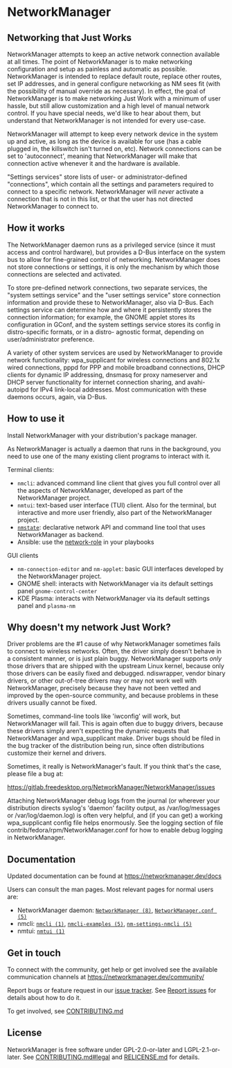 NetworkManager
==============

Networking that Just Works
--------------------------

NetworkManager attempts to keep an active network connection available at all
times.  The point of NetworkManager is to make networking configuration and
setup as painless and automatic as possible.  NetworkManager is intended to
replace default route, replace other routes, set IP addresses, and in general
configure networking as NM sees fit (with the possibility of manual override as
necessary).  In effect, the goal of NetworkManager is to make networking Just
Work with a minimum of user hassle, but still allow customization and a high
level of manual network control.  If you have special needs, we'd like to hear
about them, but understand that NetworkManager is not intended for every
use-case.

NetworkManager will attempt to keep every network device in the system up and
active, as long as the device is available for use (has a cable plugged in,
the killswitch isn't turned on, etc).  Network connections can be set to
'autoconnect', meaning that NetworkManager will make that connection active
whenever it and the hardware is available.

"Settings services" store lists of user- or administrator-defined "connections",
which contain all the settings and parameters required to connect to a specific
network.  NetworkManager will _never_ activate a connection that is not in this
list, or that the user has not directed NetworkManager to connect to.


How it works
------------

The NetworkManager daemon runs as a privileged service (since it must access
and control hardware), but provides a D-Bus interface on the system bus to
allow for fine-grained control of networking.  NetworkManager does not store
connections or settings, it is only the mechanism by which those connections
are selected and activated.

To store pre-defined network connections, two separate services, the "system
settings service" and the "user settings service" store connection information
and provide these to NetworkManager, also via D-Bus.  Each settings service
can determine how and where it persistently stores the connection information;
for example, the GNOME applet stores its configuration in GConf, and the system
settings service stores its config in distro-specific formats, or in a distro-
agnostic format, depending on user/administrator preference.

A variety of other system services are used by NetworkManager to provide
network functionality: wpa_supplicant for wireless connections and 802.1x
wired connections, pppd for PPP and mobile broadband connections, DHCP clients
for dynamic IP addressing, dnsmasq for proxy nameserver and DHCP server
functionality for internet connection sharing, and avahi-autoipd for IPv4
link-local addresses.  Most communication with these daemons occurs, again,
via D-Bus.


How to use it
-------------

Install NetworkManager with your distribution's package manager.

As NetworkManager is actually a daemon that runs in the background, you need to
use one of the many existing client programs to interact with it.

Terminal clients:
- `nmcli`: advanced command line client that gives you full control over all the
  aspects of NetworkManager, developed as part of the NetworkManager project.
- `nmtui`: text-based user interface (TUI) client. Also for the terminal, but
  interactive and more user friendly, also part of the NetworkManager project.
- [`nmstate`][1]: declarative network API and command line tool that uses
  NetworkManager as backend.
- Ansible: use the [network-role][2] in your playbooks

GUI clients
- `nm-connection-editor` and `nm-applet`: basic GUI interfaces developed by
  the NetworkManager project.
- GNOME shell: interacts with NetworkManager via its default settings panel
  `gnome-control-center`
- KDE Plasma: interacts with NetworkManager via its default settings panel
  and `plasma-nm`


Why doesn't my network Just Work?
---------------------------------

Driver problems are the #1 cause of why NetworkManager sometimes fails to
connect to wireless networks.  Often, the driver simply doesn't behave in a
consistent manner, or is just plain buggy.  NetworkManager supports _only_
those drivers that are shipped with the upstream Linux kernel, because only
those drivers can be easily fixed and debugged.  ndiswrapper, vendor binary
drivers, or other out-of-tree drivers may or may not work well with
NetworkManager, precisely because they have not been vetted and improved by the
open-source community, and because problems in these drivers usually cannot
be fixed.

Sometimes, command-line tools like 'iwconfig' will work, but NetworkManager will
fail.  This is again often due to buggy drivers, because these drivers simply
aren't expecting the dynamic requests that NetworkManager and wpa_supplicant
make.  Driver bugs should be filed in the bug tracker of the distribution being
run, since often distributions customize their kernel and drivers.

Sometimes, it really is NetworkManager's fault.  If you think that's
the case, please file a bug at:

https://gitlab.freedesktop.org/NetworkManager/NetworkManager/issues

Attaching NetworkManager debug logs from the journal (or wherever your
distribution directs syslog's 'daemon' facility output, as
/var/log/messages or /var/log/daemon.log) is often very helpful, and
(if you can get) a working wpa_supplicant config file helps
enormously.  See the logging section of file
contrib/fedora/rpm/NetworkManager.conf for how to enable debug logging
in NetworkManager.


Documentation
-------------

Updated documentation can be found at https://networkmanager.dev/docs

Users can consult the man pages. Most relevant pages for normal users are:
- NetworkManager daemon: [`NetworkManager (8)`][3], [`NetworkManager.conf (5)`][4]
- nmcli: [`nmcli (1)`][5], [`nmcli-examples (5)`][6], [`nm-settings-nmcli (5)`][7]
- nmtui: [`nmtui (1)`][8]


Get in touch
------------

To connect with the community, get help or get involved see the available
communication channels at https://networkmanager.dev/community/

Report bugs or feature request in our [issue tracker](https://gitlab.freedesktop.org/NetworkManager/NetworkManager/-/issues).
See [Report issues](https://gitlab.freedesktop.org/NetworkManager/NetworkManager/-/blob/main/CONTRIBUTING.md?ref_type=heads#report-issues)
for details about how to do it.

To get involved, see [CONTRIBUTING.md](CONTRIBUTING.md)


License
-------

NetworkManager is free software under GPL-2.0-or-later and LGPL-2.1-or-later.
See [CONTRIBUTING.md#legal](CONTRIBUTING.md#legal) and
[RELICENSE.md](RELICENSE.md) for details.


[1]: https://nmstate.io/
[2]: https://linux-system-roles.github.io/network/
[3]: https://networkmanager.dev/docs/api/latest/NetworkManager.html
[4]: https://networkmanager.dev/docs/api/latest/NetworkManager.conf.html
[5]: https://networkmanager.dev/docs/api/latest/nmcli.html
[6]: https://networkmanager.dev/docs/api/latest/nmcli-examples.html
[7]: https://networkmanager.dev/docs/api/latest/nm-settings-nmcli.html
[8]: https://networkmanager.dev/docs/api/latest/nmtui.html
